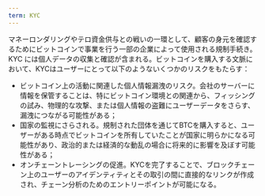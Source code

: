 ```yaml
---
term: KYC
---
```

マネーロンダリングやテロ資金供与との戦いの一環として、顧客の身元を確認するためにビットコインで事業を行う一部の企業によって使用される規制手続き。KYC には個人データの収集と確認が含まれる。ビットコインを購入する文脈において、KYCはユーザーにとって以下のようないくつかのリスクをもたらす：


- ビットコイン上の活動に関連した個人情報漏洩のリスク。会社のサーバーに情報を保管することは、特にビットコイン環境との関連から、フィッシングの試み、物理的な攻撃、または個人情報の盗難にユーザーデータをさらす、漏洩につながる可能性がある；
- 国家の監視にさらされる。規制された団体を通じてBTCを購入すると、ユーザーがある時点でビットコインを所有していたことが国家に明らかになる可能性があり、政治的または経済的な動乱の場合に将来的に影響を及ぼす可能性がある；
- オンチェーントレーシングの促進。KYCを完了することで、ブロックチェーン上のユーザーのアイデンティティとその取引の間に直接的なリンクが作成され、チェーン分析のためのエントリーポイントが可能になる。